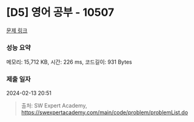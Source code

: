 # [D5] 영어 공부 - 10507 

[문제 링크](https://swexpertacademy.com/main/code/problem/problemDetail.do?contestProbId=AXNQOb3avD0DFAXS) 

### 성능 요약

메모리: 15,712 KB, 시간: 226 ms, 코드길이: 931 Bytes

### 제출 일자

2024-02-13 20:51



> 출처: SW Expert Academy, https://swexpertacademy.com/main/code/problem/problemList.do